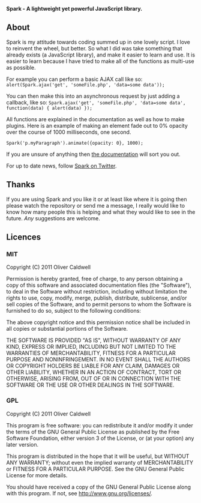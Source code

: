 **Spark - A lightweight yet powerful JavaScript library.**

## About
Spark is my attitude towards coding summed up in one lovely script. I love to reinvent the wheel, but better. So what I did was take something that already exists (a JavaScript library), and make it easier to learn and use. It is easier to learn because I have tried to make all of the functions as multi-use as possible.

For example you can perform a basic AJAX call like so: `alert(Spark.ajax('get', 'someFile.php', 'data=some data'));`

You can then make this into an asynchronous request by just adding a callback, like so: `Spark.ajax('get', 'someFile.php', 'data=some data', function(data) { alert(data) });`

All functions are explained in the documentation as well as how to make plugins. Here is an example of making an element fade out to 0% opacity over the course of 1000 milliseconds, one second.

`Spark('p.myParagraph').animate({opacity: 0}, 1000);`

If you are unsure of anything then [the documentation](http://sparkjs.co.uk/documentation.html) will sort you out.

For up to date news, follow [Spark on Twitter](http://twitter.com/#!/SparkJavaScript).

## Thanks
If you are using Spark and you like it or at least like where it is going then please watch the repository or send me a message, I really would like to know how many people this is helping and what they would like to see in the future. *Any* suggestions are welcome.

## Licences

### MIT
Copyright (C) 2011 Oliver Caldwell

Permission is hereby granted, free of charge, to any person obtaining a copy
of this software and associated documentation files (the "Software"), to deal
in the Software without restriction, including without limitation the rights
to use, copy, modify, merge, publish, distribute, sublicense, and/or sell
copies of the Software, and to permit persons to whom the Software is
furnished to do so, subject to the following conditions:

The above copyright notice and this permission notice shall be included in
all copies or substantial portions of the Software.

THE SOFTWARE IS PROVIDED "AS IS", WITHOUT WARRANTY OF ANY KIND, EXPRESS OR
IMPLIED, INCLUDING BUT NOT LIMITED TO THE WARRANTIES OF MERCHANTABILITY,
FITNESS FOR A PARTICULAR PURPOSE AND NONINFRINGEMENT. IN NO EVENT SHALL THE
AUTHORS OR COPYRIGHT HOLDERS BE LIABLE FOR ANY CLAIM, DAMAGES OR OTHER
LIABILITY, WHETHER IN AN ACTION OF CONTRACT, TORT OR OTHERWISE, ARISING FROM,
OUT OF OR IN CONNECTION WITH THE SOFTWARE OR THE USE OR OTHER DEALINGS IN
THE SOFTWARE.

### GPL
Copyright (C) 2011 Oliver Caldwell

This program is free software: you can redistribute it and/or modify
it under the terms of the GNU General Public License as published by
the Free Software Foundation, either version 3 of the License, or
(at your option) any later version.

This program is distributed in the hope that it will be useful,
but WITHOUT ANY WARRANTY; without even the implied warranty of
MERCHANTABILITY or FITNESS FOR A PARTICULAR PURPOSE.  See the
GNU General Public License for more details.

You should have received a copy of the GNU General Public License
along with this program. If not, see <http://www.gnu.org/licenses/>.
